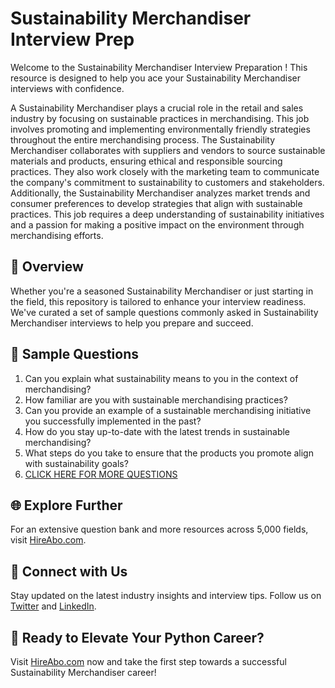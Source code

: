 # Sustainability Merchandiser Interview Prep

Welcome to the Sustainability Merchandiser Interview Preparation ! This resource is designed to help you ace your Sustainability Merchandiser interviews with confidence.

A Sustainability Merchandiser plays a crucial role in the retail and sales industry by focusing on sustainable practices in merchandising. This job involves promoting and implementing environmentally friendly strategies throughout the entire merchandising process. The Sustainability Merchandiser collaborates with suppliers and vendors to source sustainable materials and products, ensuring ethical and responsible sourcing practices. They also work closely with the marketing team to communicate the company's commitment to sustainability to customers and stakeholders. Additionally, the Sustainability Merchandiser analyzes market trends and consumer preferences to develop strategies that align with sustainable practices. This job requires a deep understanding of sustainability initiatives and a passion for making a positive impact on the environment through merchandising efforts.

## 🚀 Overview

Whether you're a seasoned Sustainability Merchandiser or just starting in the field, this repository is tailored to enhance your interview readiness. We've curated a set of sample questions commonly asked in Sustainability Merchandiser interviews to help you prepare and succeed.

## 📝 Sample Questions

1. Can you explain what sustainability means to you in the context of merchandising?
2. How familiar are you with sustainable merchandising practices?
3. Can you provide an example of a sustainable merchandising initiative you successfully implemented in the past?
4. How do you stay up-to-date with the latest trends in sustainable merchandising?
5. What steps do you take to ensure that the products you promote align with sustainability goals?
6. [CLICK HERE FOR MORE QUESTIONS](https://hireabo.com/job/22_3_32/Sustainability%20Merchandiser)

## 🌐 Explore Further

For an extensive question bank and more resources across 5,000 fields, visit [HireAbo.com](https://www.hireabo.com).

## 📱 Connect with Us

Stay updated on the latest industry insights and interview tips. Follow us on [Twitter](https://twitter.com/hireabo) and [LinkedIn](https://www.linkedin.com/in/hire-abo-3609972a8/).

## 🚀 Ready to Elevate Your Python Career?

Visit [HireAbo.com](https://www.hireabo.com) now and take the first step towards a successful Sustainability Merchandiser career!
